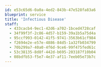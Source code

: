 ```yaml
---
id: e53c65d6-0a0a-4ed2-843b-47e528fa83a6
blueprint: service
title: 'Infectious Disease'
staff:
  - 433cacb4-9ec1-42d6-a702-1bced4728caf
  - 34f99f3f-2c86-4d57-b159-39a1b5a75d4a
  - 95ccf993-0142-41f5-9741-3563b61cf984
  - f2694e2e-e57e-4886-84d5-1a32fb034799
  - 70b299a7-40a0-4f6d-9ce6-99f475fed61c
  - 53c38135-8d8f-442d-b695-203187f10b04
  - 08bdfb53-f5e7-4e37-af11-7eeb05e73b7c
---
```

